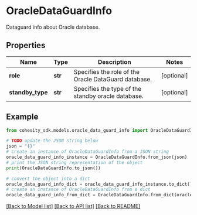 # OracleDataGuardInfo

Dataguard info about Oracle database.

## Properties

Name | Type | Description | Notes
------------ | ------------- | ------------- | -------------
**role** | **str** | Specifies the role of the Oracle DataGuard database. | [optional] 
**standby_type** | **str** | Specifies the type of the standby oracle database. | [optional] 

## Example

```python
from cohesity_sdk.models.oracle_data_guard_info import OracleDataGuardInfo

# TODO update the JSON string below
json = "{}"
# create an instance of OracleDataGuardInfo from a JSON string
oracle_data_guard_info_instance = OracleDataGuardInfo.from_json(json)
# print the JSON string representation of the object
print(OracleDataGuardInfo.to_json())

# convert the object into a dict
oracle_data_guard_info_dict = oracle_data_guard_info_instance.to_dict()
# create an instance of OracleDataGuardInfo from a dict
oracle_data_guard_info_from_dict = OracleDataGuardInfo.from_dict(oracle_data_guard_info_dict)
```
[[Back to Model list]](../README.md#documentation-for-models) [[Back to API list]](../README.md#documentation-for-api-endpoints) [[Back to README]](../README.md)


